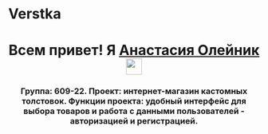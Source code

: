 # Verstka
<h1 align="center">Всем привет! Я <a href="https://moodle.surgu.ru/user/profile.php?id=32823" target="_blank">Анастасия Олейник</a>
<img src="https://github.com/blackcater/blackcater/raw/main/images/Hi.gif" height="32"/></h1>
<h3 align="center">Группа: 609-22. Проект: интернет-магазин кастомных толстовок. Функции проекта: удобный интерфейс для выбора товаров и работа с данными пользователей - авторизацией и регистрацией. <h3>

